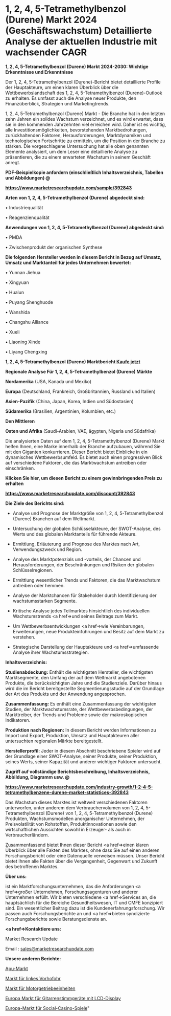# 1, 2, 4, 5-Tetramethylbenzol (Durene) Markt 2024 (Geschäftswachstum) Detaillierte Analyse der aktuellen Industrie mit wachsender CAGR

<strong>1, 2, 4, 5-Tetramethylbenzol (Durene) Markt 2024-2030: Wichtige Erkenntnisse und Erkenntnisse</strong>

Der 1, 2, 4, 5-Tetramethylbenzol (Durene)-Bericht bietet detaillierte Profile der Hauptakteure, um einen klaren Überblick über die Wettbewerbslandschaft des 1, 2, 4, 5-Tetramethylbenzol (Durene)-Outlook zu erhalten. Es umfasst auch die Analyse neuer Produkte, den Finanzüberblick, Strategien und Marketingtrends.

1, 2, 4, 5-Tetramethylbenzol (Durene) Markt - Die Branche hat in den letzten zehn Jahren ein solides Wachstum verzeichnet, und es wird erwartet, dass sie in den kommenden Jahrzehnten viel erreichen wird. Daher ist es wichtig, alle Investitionsmöglichkeiten, bevorstehenden Marktbedrohungen, zurückhaltenden Faktoren, Herausforderungen, Marktdynamiken und technologischen Fortschritte zu ermitteln, um die Position in der Branche zu stärken. Die vorgeschlagene Untersuchung hat alle oben genannten Elemente analysiert, um dem Leser eine detaillierte Analyse zu präsentieren, die zu einem erwarteten Wachstum in seinem Geschäft anregt.



<strong><b>PDF-Beispielkopie anfordern (einschließlich Inhaltsverzeichnis, Tabellen und Abbildungen) @ </b></strong>

<strong><a href=https://www.marketresearchupdate.com/sample/392843>

<strong>https://www.marketresearchupdate.com/sample/392843</u></a></strong></strong>



<strong>Arten von 1, 2, 4, 5-Tetramethylbenzol (Durene) abgedeckt sind:</strong>

• Industriequalität

• Reagenzienqualität



<strong>Anwendungen von 1, 2, 4, 5-Tetramethylbenzol (Durene) abgedeckt sind:</strong>

• PMDA

• Zwischenprodukt der organischen Synthese



<strong>Die folgenden Hersteller werden in diesem Bericht in Bezug auf Umsatz, Umsatz und Marktanteil für jedes Unternehmen bewertet:</strong>

• Yunnan Jiehua

• Xingyuan

• Hualun

• Puyang Shenghuode

• Wanshida

• Changshu Alliance

• Xueli

• Liaoning Xinde

• Liyang Chengxing



<strong>1, 2, 4, 5-Tetramethylbenzol (Durene) Marktbericht <a href=https://www.marketresearchupdate.com/buynow/392843>Kaufe jetzt</a></strong>



<strong>Regionale Analyse Für 1, 2, 4, 5-Tetramethylbenzol (Durene) Märkte</strong>



<strong>Nordamerika</strong> (USA, Kanada und Mexiko)



<strong>Europa</strong> (Deutschland, Frankreich, Großbritannien, Russland und Italien)



<strong>Asien-Pazifik</strong> (China, Japan, Korea, Indien und Südostasien)



<strong>Südamerika</strong> (Brasilien, Argentinien, Kolumbien, etc.)



<strong>Den Mittleren</strong> 

<strong>Osten und Afrika</strong> (Saudi-Arabien, VAE, ägypten, Nigeria und Südafrika)

Die analysierten Daten auf dem 1, 2, 4, 5-Tetramethylbenzol (Durene) Markt helfen Ihnen, eine Marke innerhalb der Branche aufzubauen, während Sie mit den Giganten konkurrieren. Dieser Bericht bietet Einblicke in ein dynamisches Wettbewerbsumfeld. Es bietet auch einen progressiven Blick auf verschiedene Faktoren, die das Marktwachstum antreiben oder einschränken.



<strong>Klicken Sie hier, um diesen Bericht zu einem gewinnbringenden Preis zu erhalten
</strong>

<strong><a href=https://www.marketresearchupdate.com/discount/392843>https://www.marketresearchupdate.com/discount/392843</b></u></strong></a>



<strong>Die Ziele des Berichts sind:</strong>

- Analyse und Prognose der Marktgröße von 1, 2, 4, 5-Tetramethylbenzol (Durene) Branchen auf dem Weltmarkt.

- Untersuchung der globalen Schlüsselakteure, der SWOT-Analyse, des Werts und des globalen Marktanteils für führende Akteure.

- Ermittlung, Erläuterung und Prognose des Marktes nach Art, Verwendungszweck und Region.

- Analyse des Marktpotenzials und -vorteils, der Chancen und Herausforderungen, der Beschränkungen und Risiken der globalen Schlüsselregionen.

- Ermittlung wesentlicher Trends und Faktoren, die das Marktwachstum antreiben oder hemmen.

- Analyse der Marktchancen für Stakeholder durch Identifizierung der wachstumsstarken Segmente.

- Kritische Analyse jedes Teilmarktes hinsichtlich des individuellen Wachstumstrends <a href=>und</a> seines Beitrags zum Markt.

- Um Wettbewerbsentwicklungen <a href=>wie</a> Vereinbarungen, Erweiterungen, neue Produkteinführungen und Besitz auf dem Markt zu verstehen.

- Strategische Darstellung der Hauptakteure und <a href=>umfas</a>sende Analyse ihrer Wachstumsstrategien.



<strong>Inhaltsverzeichnis:</strong>



<strong>Studienabdeckung:</strong> Enthält die wichtigsten Hersteller, die wichtigsten Marktsegmente, den Umfang der auf dem Weltmarkt angebotenen Produkte, die berücksichtigten Jahre und die Studienziele. Darüber hinaus wird die im Bericht bereitgestellte Segmentierungsstudie auf der Grundlage der Art des Produkts und der Anwendung angesprochen.



<strong>Zusammenfassung:</strong> Es enthält eine Zusammenfassung der wichtigsten Studien, der Marktwachstumsrate, der Wettbewerbsbedingungen, der Markttreiber, der Trends und Probleme sowie der makroskopischen Indikatoren.



<strong>Produktion nach Regionen:</strong> In diesem Bericht werden Informationen zu Import und Export, Produktion, Umsatz und Hauptakteuren aller untersuchten regionalen Märkte bereitgestellt.



<strong>Herstellerprofil:</strong> Jeder in diesem Abschnitt beschriebene Spieler wird auf der Grundlage einer SWOT-Analyse, seiner Produkte, seiner Produktion, seines Werts, seiner Kapazität und anderer wichtiger Faktoren untersucht.



<strong><b>Zugriff auf vollständige Berichtsbeschreibung, Inhaltsverzeichnis, Abbildung, Diagramm usw. @ </b></strong>

<strong><a href=https://www.marketresearchupdate.com/industry-growth/1-2-4-5-tetramethylbenzene-durene-market-statistices-392843>https://www.marketresearchupdate.com/industry-growth/1-2-4-5-tetramethylbenzene-durene-market-statistices-392843</a></strong>

Das Wachstum dieses Marktes ist weltweit verschiedenen Faktoren unterworfen, unter anderem dem Verbrauchervolumen von 1, 2, 4, 5-Tetramethylbenzol (Durene) von 1, 2, 4, 5-Tetramethylbenzol (Durene) Produkten, Wachstumsmodellen anorganischer Unternehmen, der Preisvolatilität von Rohstoffen, Produktinnovationen sowie den wirtschaftlichen Aussichten sowohl in Erzeuger- als auch in Verbraucherländern.

Zusammenfassend bietet Ihnen dieser Bericht <a href=>einen</a> klaren Überblick über alle Fakten des Marktes, ohne dass Sie auf einen anderen Forschungsbericht oder eine Datenquelle verweisen müssen. Unser Bericht bietet Ihnen alle Fakten über die Vergangenheit, Gegenwart und Zukunft des betroffenen Marktes.



<strong>Über uns:</strong>

 ist ein Marktforschungsunternehmen, das die Anforderungen <a href=>großer</a> Unternehmen, Forschungsagenturen und anderer Unternehmen erfüllt. Wir bieten verschiedene <a href=>Services</a> an, die hauptsächlich für die Bereiche Gesundheitswesen, IT und CMFE konzipiert sind. Ein wesentlicher Beitrag dazu ist die Kundenerfahrungsforschung. Wir passen auch Forschungsberichte an und <a href=>bieten</a> syndizierte Forschungsberichte sowie Beratungsdienste an.



<strong><a href=>Kontaktiere uns:</a></strong>

Market Research Update

Email : sales@marketresearchupdate.com



<strong>Unsere anderen Berichte:</strong>

<a href=https://www.linkedin.com/pulse/apu-market-witness-huge-growth-2027-size-trends>Apu-Markt</a>

<a href=https://www.linkedin.com/pulse/left-atrial-appendage-market-outlooks-2023-size>Markt für linkes Vorhofohr</a>

<a href=https://www.linkedin.com/pulse/motor-gear-unit-market-size-trends-consumption>Markt für Motorgetriebeeinheiten</a>

<a href=https://www.linkedin.com/pulse/europe-lcd-display-guitar-tuners-market-2023-pointing>Europa Markt für Gitarrenstimmgeräte mit LCD-Display</a>

<a href=https://www.linkedin.com/pulse/europe-social-casino-games-market-2023-brief-auaqf/>Europa-Markt für Social-Casino-Spiele</a>"
